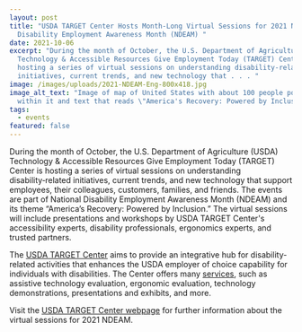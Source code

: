```yaml
---
layout: post
title: "USDA TARGET Center Hosts Month-Long Virtual Sessions for 2021 National
  Disability Employment Awareness Month (NDEAM) "
date: 2021-10-06
excerpt: "During the month of October, the U.S. Department of Agriculture (USDA)
  Technology & Accessible Resources Give Employment Today (TARGET) Center is
  hosting a series of virtual sessions on understanding disability‑related
  initiatives, current trends, and new technology that . . . "
image: /images/uploads/2021-NDEAM-Eng-800x418.jpg
image_alt_text: "Image of map of United States with about 100 people populated
  within it and text that reads \"America's Recovery: Powered by Inclusion\""
tags:
  - events
featured: false
---
```

During the month of October, the U.S. Department of Agriculture (USDA) Technology & Accessible Resources Give Employment Today (TARGET) Center is hosting a series of virtual sessions on understanding disability‑related initiatives, current trends, and new technology that support employees, their colleagues, customers, families, and friends. The events are part of National Disability Employment Awareness Month (NDEAM) and its theme “America’s Recovery: Powered by Inclusion.” The virtual sessions will include presentations and workshops by USDA TARGET Center's accessibility experts, disability professionals, ergonomics experts, and trusted partners. 

The [USDA TARGET Center](https://www.targetcenter.dm.usda.gov/) aims to provide an integrative hub for disability-related activities that enhances the USDA employer of choice capability for individuals with disabilities. The Center offers many [services](https://www.targetcenter.dm.usda.gov/services), such as assistive technology evaluation, ergonomic evaluation, technology demonstrations, presentations and exhibits, and more. 

Visit the [USDA TARGET Center webpage](https://www.targetcenter.dm.usda.gov/content/2021-ndeam) for further information about the virtual sessions for 2021 NDEAM.
